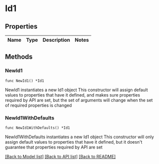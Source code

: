 # Id1

## Properties

Name | Type | Description | Notes
------------ | ------------- | ------------- | -------------

## Methods

### NewId1

`func NewId1() *Id1`

NewId1 instantiates a new Id1 object
This constructor will assign default values to properties that have it defined,
and makes sure properties required by API are set, but the set of arguments
will change when the set of required properties is changed

### NewId1WithDefaults

`func NewId1WithDefaults() *Id1`

NewId1WithDefaults instantiates a new Id1 object
This constructor will only assign default values to properties that have it defined,
but it doesn't guarantee that properties required by API are set


[[Back to Model list]](../README.md#documentation-for-models) [[Back to API list]](../README.md#documentation-for-api-endpoints) [[Back to README]](../README.md)


